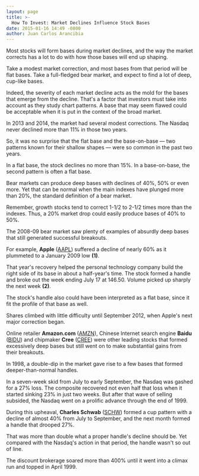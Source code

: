 ```yaml
---
layout: page
title: >-
  How To Invest: Market Declines Influence Stock Bases
date: 2015-01-16 14:49 -0800
author: Juan Carlos Arancibia
---
```





Most stocks will form bases during market declines, and the way the market corrects has a lot to do with how those bases will end up shaping.

  

Take a modest market correction, and most bases from that period will be flat bases. Take a full-fledged bear market, and expect to find a lot of deep, cup-like bases.

  

Indeed, the severity of each market decline acts as the mold for the bases that emerge from the decline. That's a factor that investors must take into account as they study chart patterns. A base that may seem flawed could be acceptable when it is put in the context of the broad market.

  

In 2013 and 2014, the market had several modest corrections. The Nasdaq never declined more than 11% in those two years.

  

So, it was no surprise that the flat base and the base-on-base — two patterns known for their shallow shapes — were so common in the past two years.

  

In a flat base, the stock declines no more than 15%. In a base-on-base, the second pattern is often a flat base.

  

Bear markets can produce deep bases with declines of 40%, 50% or even more. Yet that can be normal when the main indexes have plunged more than 20%, the standard definition of a bear market.

  

Remember, growth stocks tend to correct 1-1/2 to 2-1/2 times more than the indexes. Thus, a 20% market drop could easily produce bases of 40% to 50%.

  

The 2008-09 bear market saw plenty of examples of absurdly deep bases that still generated successful breakouts.

  

For example, **Apple** ([AAPL](https://research.investors.com/quote.aspx?symbol=AAPL)) suffered a decline of nearly 60% as it plummeted to a January 2009 low **(1)**.

  

That year's recovery helped the personal technology company build the right side of its base in about a half-year's time. The stock formed a handle and broke out the week ending July 17 at 146.50. Volume picked up sharply the next week **(2)**.

  

The stock's handle also could have been interpreted as a flat base, since it fit the profile of that base as well.

  

Shares climbed with little difficulty until September 2012, when Apple's next major correction began.

  

Online retailer **Amazon.com** ([AMZN](https://research.investors.com/quote.aspx?symbol=AMZN)), Chinese Internet search engine **Baidu** ([BIDU](https://research.investors.com/quote.aspx?symbol=BIDU)) and chipmaker **Cree** ([CREE](https://research.investors.com/quote.aspx?symbol=CREE)) were other leading stocks that formed excessively deep bases but still went on to make substantial gains from their breakouts.

  

In 1998, a double-dip in the market gave rise to a few bases that formed deeper-than-normal handles.

  

In a seven-week skid from July to early September, the Nasdaq was gashed for a 27% loss. The composite recovered not even half that loss when it started sinking 23% in just two weeks. But after that wave of selling subsided, the Nasdaq went on a prolific advance through the end of 1999.

  

During this upheaval, **Charles Schwab** ([SCHW](https://research.investors.com/quote.aspx?symbol=SCHW)) formed a cup pattern with a decline of almost 40% from July to September, and the next month formed a handle that drooped 27%.

  

That was more than double what a proper handle's decline should be. Yet compared with the Nasdaq's action in that period, the handle wasn't so out of line.

  

The discount brokerage soared more than 400% until it went into a climax run and topped in April 1999.




